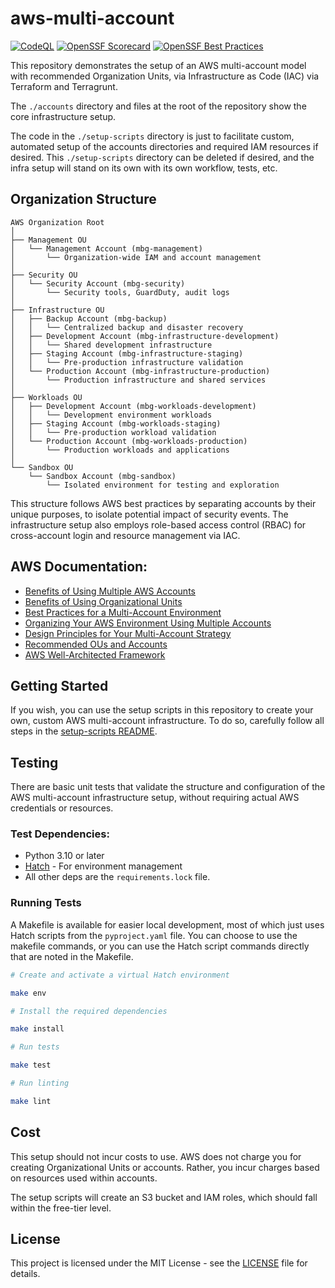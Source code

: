 # aws-multi-account

[![CodeQL](https://github.com/mindbuttergold/template-repo/actions/workflows/github-code-scanning/codeql/badge.svg)](https://github.com/mindbuttergold/aws-multi-account/actions/workflows/github-code-scanning/codeql) [![OpenSSF Scorecard](https://api.scorecard.dev/projects/github.com/mindbuttergold/aws-multi-account/badge)](https://scorecard.dev/viewer/?uri=github.com/mindbuttergold/aws-multi-account) [![OpenSSF Best Practices](https://www.bestpractices.dev/projects/10740/badge)](https://www.bestpractices.dev/projects/10740)

This repository demonstrates the setup of an AWS multi-account model with recommended Organization Units, via Infrastructure as Code (IAC) via Terraform and Terragrunt.

The `./accounts` directory and files at the root of the repository show the core infrastructure setup. 

The code in the `./setup-scripts` directory is just to facilitate custom, automated setup of the accounts directories and required IAM resources if desired. This `./setup-scripts` directory can be deleted if desired, and the infra setup will stand on its own with its own workflow, tests, etc.

## Organization Structure

```
AWS Organization Root
│
├── Management OU
│   └── Management Account (mbg-management)
│       └── Organization-wide IAM and account management
│
├── Security OU
│   └── Security Account (mbg-security)
│       └── Security tools, GuardDuty, audit logs
│
├── Infrastructure OU
│   ├── Backup Account (mbg-backup)
│   │   └── Centralized backup and disaster recovery
│   ├── Development Account (mbg-infrastructure-development)
│   │   └── Shared development infrastructure
│   ├── Staging Account (mbg-infrastructure-staging)
│   │   └── Pre-production infrastructure validation
│   └── Production Account (mbg-infrastructure-production)
│       └── Production infrastructure and shared services
│
├── Workloads OU
│   ├── Development Account (mbg-workloads-development)
│   │   └── Development environment workloads
│   ├── Staging Account (mbg-workloads-staging)
│   │   └── Pre-production workload validation
│   └── Production Account (mbg-workloads-production)
│       └── Production workloads and applications
│
└── Sandbox OU
    └── Sandbox Account (mbg-sandbox)
        └── Isolated environment for testing and exploration
```

This structure follows AWS best practices by separating accounts by their unique purposes, to isolate potential impact of security events. The infrastructure setup also employs role-based access control (RBAC) for cross-account login and resource management via IAC.

## AWS Documentation:

- [Benefits of Using Multiple AWS Accounts](https://docs.aws.amazon.com/whitepapers/latest/organizing-your-aws-environment/benefits-of-using-multiple-aws-accounts.html)
- [Benefits of Using Organizational Units](https://docs.aws.amazon.com/whitepapers/latest/organizing-your-aws-environment/benefits-of-using-organizational-units-ous.html)
- [Best Practices for a Multi-Account Environment](https://docs.aws.amazon.com/organizations/latest/userguide/orgs_best-practices.html)
- [Organizing Your AWS Environment Using Multiple Accounts](https://docs.aws.amazon.com/whitepapers/latest/organizing-your-aws-environment/organizing-your-aws-environment.html)
- [Design Principles for Your Multi-Account Strategy](https://docs.aws.amazon.com/whitepapers/latest/organizing-your-aws-environment/design-principles-for-your-multi-account-strategy.html)
- [Recommended OUs and Accounts](https://docs.aws.amazon.com/whitepapers/latest/organizing-your-aws-environment/recommended-ous-and-accounts.html)
- [AWS Well-Architected Framework](https://docs.aws.amazon.com/wellarchitected/latest/framework/welcome.html)

## Getting Started

If you wish, you can use the setup scripts in this repository to create your own, custom AWS multi-account infrastructure. To do so, carefully follow all steps in the [setup-scripts README](./setup-scripts/README.md).

## Testing

There are basic unit tests that validate the structure and configuration of the AWS multi-account infrastructure setup, without requiring actual AWS credentials or resources.

### Test Dependencies:
   - Python 3.10 or later
   - [Hatch](https://hatch.pypa.io/latest/install/) - For environment management
   - All other deps are the `requirements.lock` file.

### Running Tests

A Makefile is available for easier local development, most of which just uses Hatch scripts from the `pyproject.yaml` file.
You can choose to use the makefile commands, or you can use the Hatch script commands directly that are noted in the Makefile.

```zsh
# Create and activate a virtual Hatch environment

make env

# Install the required dependencies

make install

# Run tests

make test

# Run linting

make lint
```

## Cost

This setup should not incur costs to use. AWS does not charge you for creating Organizational Units or accounts. Rather, you incur charges based on resources used within accounts.

The setup scripts will create an S3 bucket and IAM roles, which should fall within the free-tier level. 

## License

This project is licensed under the MIT License - see the [LICENSE](LICENSE) file for details.
